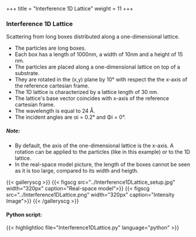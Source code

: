 +++
title = "Interference 1D Lattice"
weight = 11
+++

### Interference 1D Lattice

Scattering from long boxes distributed along a one-dimensional lattice.

* The particles are long boxes.
* Each box has a length of 1000nm, a width of 10nm and a height of 15 nm.
* The particles are placed along a one-dimensional lattice on top of a substrate.
* They are rotated in the (x,y) plane by 10° with respect the the x-axis of the reference cartesian frame.
* The 1D lattice is characterized by a lattice length of 30 nm.
* The lattice's base vector coincides with x-axis of the reference cartesian frame.
* The wavelength is equal to 24 Å.
* The incident angles are αi = 0.2° and Φi = 0°.

##### Note:
* By default, the axis of the one-dimensional lattice is the x-axis. A rotation can be applied to the particles (like in this example) or to the 1D lattice.
* In the real-space model picture, the length of the boxes cannot be seen as it is too large, compared to its width and heigth.    


{{< galleryscg >}}
{{< figscg src="../Interference1DLattice_setup.jpg" width="320px" caption="Real-space model">}}
{{< figscg src="../Interference1DLattice.png" width="320px" caption="Intensity Image">}}
{{< /galleryscg >}}

#### Python script:
{{< highlightloc file="Interference1DLattice.py" language="python" >}}

